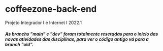 # coffeezone-back-end
Projeto Integrador I e Internet I 2022.1

#### *As branchs "main" e "dev" foram totalmente resetadas para o início das novas atividades das disciplinas, para ver o código antigo vá para a branch "old".* 
